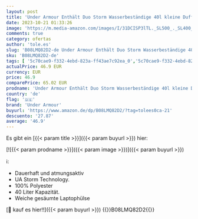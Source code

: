 ```yaml
---
layout: post
title: 'Under Armour Enthält Duo Storm Wasserbeständige 40l kleine Duffle Bag - Schwarz'
date: 2023-10-21 01:33:26
image: 'https://m.media-amazon.com/images/I/31DCISP3lTL._SL500_._SL400_.jpg'
comments: true
category: ofertas
author: 'tole.es'
slug: 'B08LMQ82D2-de Under Armour Enthält Duo Storm Wasserbeständige 40l kleine...'
sku: 'B08LMQ82D2-de'
tags: [ '5c70cae9-f332-4ebd-823a-ff43ae7c92ea_0','5c70cae9-f332-4ebd-823a-ff43ae7c92ea_3401','Arborist Merchandising Root','Fashion','Klassische Sporttaschen','Self Service','Special Features Stores','Sport','Sport & Freizeit','Sport & Outdoor Freizeitzubehör','Sport-Bekleidung','Sports-Promotions','Sporttaschen','Taschen und Accessoires Für Herren','Under Armour SS-23','ef3a019d-6628-41d5-b303-291126686917_0','ef3a019d-6628-41d5-b303-291126686917_2001','ef3a019d-6628-41d5-b303-291126686917_5701','ef3a019d-6628-41d5-b303-291126686917_7401','under armour','🇩🇪', ]
actualPrice: 46.9 EUR
currency: EUR
price: 46.9
comparePrice: 65.02 EUR
prodname: 'Under Armour Enthält Duo Storm Wasserbeständige 40l kleine Duffle Bag - Schwarz'
country: 'de'
flag: '🇩🇪'
brand: 'Under Armour'
buyurl: 'https://www.amazon.de/dp/B08LMQ82D2/?tag=tolees0ca-21'
descuento: '27.87'
average: '46.9'
---
```


Es gibt ein [{{< param title >}}]({{< param buyurl >}}) hier:

[![{{< param prodname >}}]({{< param image >}})]({{< param buyurl >}})

ℹ️:

- Dauerhaft und atmungsaktiv
- UA Storm Technology.
- 100% Polyester
- 40 Liter Kapazität.
- Weiche gesäumte Laptophülse

[🛒 kauf es hier!!]({{< param buyurl >}})
{{<world>}}B08LMQ82D2{{</world>}}
